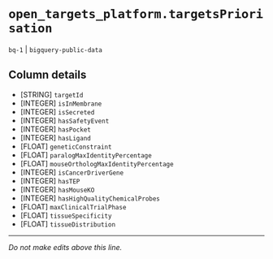 # `open_targets_platform.targetsPriorisation`
`bq-1` | `bigquery-public-data`

## Column details
* [STRING]    `targetId`
* [INTEGER]   `isInMembrane`
* [INTEGER]   `isSecreted`
* [INTEGER]   `hasSafetyEvent`
* [INTEGER]   `hasPocket`
* [INTEGER]   `hasLigand`
* [FLOAT]     `geneticConstraint`
* [FLOAT]     `paralogMaxIdentityPercentage`
* [FLOAT]     `mouseOrthologMaxIdentityPercentage`
* [INTEGER]   `isCancerDriverGene`
* [INTEGER]   `hasTEP`
* [INTEGER]   `hasMouseKO`
* [INTEGER]   `hasHighQualityChemicalProbes`
* [FLOAT]     `maxClinicalTrialPhase`
* [FLOAT]     `tissueSpecificity`
* [FLOAT]     `tissueDistribution`

-------------------------------------------------------------------------------
*Do not make edits above this line.*
